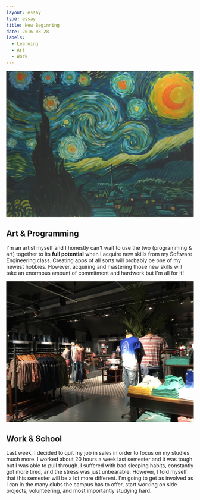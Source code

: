 ```yaml
---
layout: essay
type: essay
title: New Beginning
date: 2016-08-28
labels:
  - Learning
  - Art
  - Work
---
```


<img src="../images/MyArt.jpg" style="max-width:100%;">

## Art & Programming

   I'm an artist myself and I honestly can't wait to use the two (programming & art) together to its <b>full potential</b> when I acquire new skills from my Software Engineering class. Creating apps of all sorts will probably be one of my newest hobbies. However, acquiring and mastering those new skills will take an enormous amount of commitment and hardwork but I'm all for it! 

<img src="../images/instore.jpg" style="max-width:100%;"> 

## Work & School

  Last week, I decided to quit my job in sales in order to focus on my studies much more. I worked about 20 hours a week last
semester and it was tough but I was able to pull through. I suffered with bad sleeping habits, constantly got more tired, and
the stress was just unbearable. However, I told myself that this semester will be a lot more different. I'm going to get as involved as I can in the many clubs the campus has to offer, start working on side projects, volunteering, and most importantly studying hard.  


